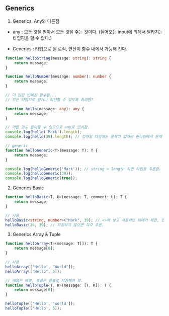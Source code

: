 ## Generics
1. Generics, Any와 다른점
- any : 모든 것을 받아서 모든 것을 주는 것이다.
(들어오는 input에 의해서 달라지는 타입핑을 할 수 없다.)

- Generics : 타입으로 된 로직, 연산이 함수 내에서 가능해 진다.
```ts
function helloString(message: string): string {
    return message;
}

function helloNumber(message: number): number {
    return message;
}

// 더 많은 반복된 함수들...
// 모든 타입으로 받거나 리턴할 수 있도록 하려면?

function hello(message: any): any {
    return message;
}

// 어떤 것도 들어올 수 있으므로 any로 인식함.
console.log(hello('Mark').length);
console.log(hello(39).length); // 컴파일 타임에는 문제가 없지만 런타임에서 문제 발생.

// generic
function helloGeneric<T>(message: T): T {
    return message;
}

console.log(helloGeneric('Mark')); // string > length 하면 타입을 추론함.
console.log(helloGeneric(39));
console.log(helloGeneric(true));
```

2. Generics Basic
```ts
function helloBasic<T, U>(message: T, comment: U): T {
    return message;
}

// 사용
helloBasic<string, number>("Mark", 39); // <>에 넣고 사용하면 뒤에가 제한, 안넣으면 T가 추론됨.
helloBasic(36, 39); // 지정하지 않으면 각각 추론.
```
3. Generics Array & Tuple
```ts
function helloArray<T>(message: T[]): T {
    return message[0];
}

// 사용
helloArray(['Hello', "World"]);
helloArray(["Hello", 5]);

// 배열은 배열, 튜플은 튜플로 지정해야 함.
function helloTuple<T, K>(message: [T, K]): T {
    return message[0];
}

helloTuple(['Hello', 'world']);
helloTuple(['Hello', 5]);
```